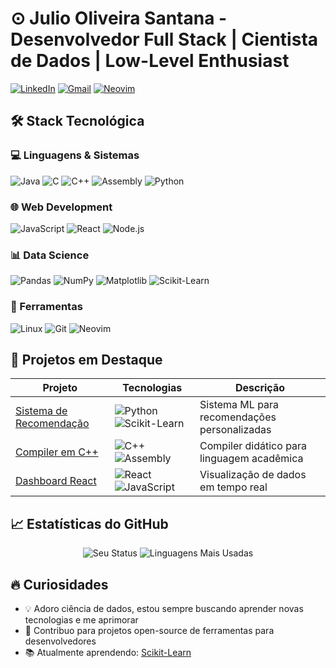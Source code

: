 # ⊙ Julio Oliveira Santana - Desenvolvedor Full Stack | Cientista de Dados | Low-Level Enthusiast

[![LinkedIn](https://img.shields.io/badge/LinkedIn-0077B5?style=for-the-badge&logo=linkedin)](https://linkedin.com/in/seu-perfil)
[![Gmail](https://img.shields.io/badge/Gmail-D14836?style=for-the-badge&logo=gmail)](mailto:seu-email@gmail.com)
[![Neovim](https://img.shields.io/badge/Neovim-57A143?style=for-the-badge&logo=neovim)](https://github.com/JulioOli/nvim-config)

## 🛠️ Stack Tecnológica

### 💻 Linguagens & Sistemas
![Java](https://img.shields.io/badge/Java-ED8B00?style=flat&logo=openjdk&logoColor=white)
![C](https://img.shields.io/badge/C-00599C?style=flat&logo=c&logoColor=white)
![C++](https://img.shields.io/badge/C++-00599C?style=flat&logo=c%2B%2B&logoColor=white)
![Assembly](https://img.shields.io/badge/Assembly-8E0E00?style=flat&logo=assemblyscript&logoColor=white)
![Python](https://img.shields.io/badge/Python-3776AB?style=flat&logo=python&logoColor=white)

### 🌐 Web Development
![JavaScript](https://img.shields.io/badge/JavaScript-F7DF1E?style=flat&logo=javascript&logoColor=black)
![React](https://img.shields.io/badge/React-61DAFB?style=flat&logo=react&logoColor=black)
![Node.js](https://img.shields.io/badge/Node.js-339933?style=flat&logo=node.js&logoColor=white)

### 📊 Data Science
![Pandas](https://img.shields.io/badge/Pandas-150458?style=flat&logo=pandas&logoColor=white)
![NumPy](https://img.shields.io/badge/NumPy-013243?style=flat&logo=numpy&logoColor=white)
![Matplotlib](https://img.shields.io/badge/Matplotlib-11557C?style=flat&logo=python&logoColor=white)
![Scikit-Learn](https://img.shields.io/badge/ScikitLearn-F7931E?style=flat&logo=scikit-learn&logoColor=white)

### 🔧 Ferramentas
![Linux](https://img.shields.io/badge/Linux-FCC624?style=flat&logo=linux&logoColor=black)
![Git](https://img.shields.io/badge/Git-F05032?style=flat&logo=git&logoColor=white)
![Neovim](https://img.shields.io/badge/Neovim-57A143?style=flat&logo=neovim&logoColor=white)

## 🚀 Projetos em Destaque

| Projeto | Tecnologias | Descrição |
|---------|-------------|-----------|
| [Sistema de Recomendação](link) | ![Python](https://img.shields.io/badge/-Python-3776AB) ![Scikit-Learn](https://img.shields.io/badge/-ScikitLearn-F7931E) | Sistema ML para recomendações personalizadas |
| [Compiler em C++](link) | ![C++](https://img.shields.io/badge/-C++-00599C) ![Assembly](https://img.shields.io/badge/-Assembly-8E0E00) | Compiler didático para linguagem acadêmica |
| [Dashboard React](link) | ![React](https://img.shields.io/badge/-React-61DAFB) ![JavaScript](https://img.shields.io/badge/-JavaScript-F7DF1E) | Visualização de dados em tempo real |

## 📈 Estatísticas do GitHub

<div align="center">
  
![Seu Status](https://github-readme-stats.vercel.app/api?username=JulioOli&show_icons=true&theme=dracula&hide_border=true)
![Linguagens Mais Usadas](https://github-readme-stats.vercel.app/api/top-langs/?username=JulioOli&layout=compact&theme=dracula&hide_border=true)

</div>

## 🔥 Curiosidades
- 💡 Adoro ciência de dados, estou sempre buscando aprender novas tecnologias e me aprimorar
- 🐧 Contribuo para projetos open-source de ferramentas para desenvolvedores
- 📚 Atualmente aprendendo: [Scikit-Learn](![Scikit-Learn](https://img.shields.io/badge/ScikitLearn-F7931E?style=flat&logo=scikit-learn&logoColor=white))
